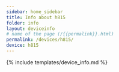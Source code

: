 ```yaml
---
sidebar: home_sidebar
title: Info about h815
folder: info
layout: deviceinfo
# name of the page (/{{permalink}}.html)
permalink: /devices/h815/
device: h815
---
```

{% include templates/device_info.md %}
